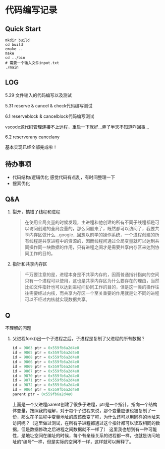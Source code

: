 # 代码编写记录

## Quick Start

```shell
mkdir build
cd build
cmake ..
make
cd ../bin
# 需要一个输入文件input.txt
./main
```

## LOG

5.29 文件输入的代码编写以及测试

5.31 reserve & cancel & check代码编写测试

6.1 reserveblock & cancelblock代码编写测试

vscode源代码管理连接不上远程，重启一下就好...弄了半天不知道咋回事...

6.2 reserverany cancelany

基本实现已经全部完成啦！

## 待办事项

- 代码结构/逻辑优化
  感觉代码有点乱，有时间整理一下
- 搜索优化

## Q&A

1. 裂开，搞错了线程和进程

    >在使用全局变量的时候发现，主进程和他创建的所有不同子线程都是可以访问创建的全局变量的，那么问题来了，既然都可以访问了，我要共享内存区做什么...google...回想以前学的操作系统，一个进程创建的所有线程是共享进程中的资源的，因而线程间通过全局变量就可以达到共同操作同一块数据的作用，只有进程之间才是需要共享内存区来达到协同工作的目的。

2. 指针和共享内存区

    >千万要注意的是，进程本身是不共享内存的，因而普通指针指向的空间只有一个进程可以使用，这也是共享内存区为什么要存在的理由，当然比如文件指针也可以达到进程间协同工作的目的，但是这一类的操作往往需要经过内核，而共享内存区一个至关重要的作用就是让不同的进程可以不经过内核就实现数据共享。

## Q

不理解的问题

1. 父进程fork()出一个子进程之后，子进程是复制了父进程的所有数据？

   ```c
   id = 9863 ptr = 0x559fb6a2d4e0
   id = 9865 ptr = 0x559fb6a2d4e0
   id = 9868 ptr = 0x559fb6a2d4e0
   id = 9866 ptr = 0x559fb6a2d4e0
   id = 9869 ptr = 0x559fb6a2d4e0
   id = 9867 ptr = 0x559fb6a2d4e0
   id = 9870 ptr = 0x559fb6a2d4e0
   id = 9871 ptr = 0x559fb6a2d4e0
   id = 9872 ptr = 0x559fb6a2d4e0
   id = 9864 ptr = 0x559fb6a2d4e0
   parent ptr = 0x559fb6a2d4e0
   ```

   上面是一个父进程parent创建了很多子进程，ptr是一个指针，指向一个结构体变量，按照我的理解，对于每个子进程来说，那个变量应该也被复制了一份，那么在子进程中变量地址的应该改变了吧，为什么还可以用同样的地址来访问呢？（这里做过测试，在所有子进程都通过这个指针都可以读取相同的数据，但是数据修改之后进程之间数据就不一样了）
   这里我也想到有一种可能性，是地址空间在编址的时候，每个有亲缘关系的进程都一样，也就是访问地址的“编号”一样，但是实际的空间不一样，这样就可以解释了。
